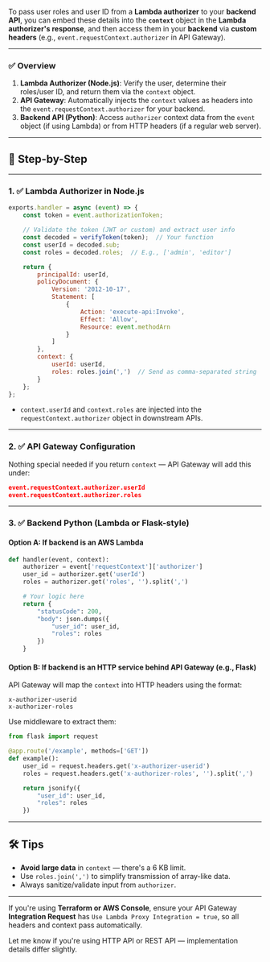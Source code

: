 To pass user roles and user ID from a **Lambda authorizer** to your **backend API**, you can embed these details into the **`context`** object in the **Lambda authorizer's response**, and then access them in your **backend** via **custom headers** (e.g., `event.requestContext.authorizer` in API Gateway).

---

### ✅ Overview

1. **Lambda Authorizer (Node.js)**: Verify the user, determine their roles/user ID, and return them via the `context` object.
2. **API Gateway**: Automatically injects the `context` values as headers into the `event.requestContext.authorizer` for your backend.
3. **Backend API (Python)**: Access `authorizer` context data from the `event` object (if using Lambda) or from HTTP headers (if a regular web server).

---

## 🧠 Step-by-Step

---

### 1. ✅ Lambda Authorizer in Node.js

```js
exports.handler = async (event) => {
    const token = event.authorizationToken;

    // Validate the token (JWT or custom) and extract user info
    const decoded = verifyToken(token);  // Your function
    const userId = decoded.sub;
    const roles = decoded.roles;  // E.g., ['admin', 'editor']

    return {
        principalId: userId,
        policyDocument: {
            Version: '2012-10-17',
            Statement: [
                {
                    Action: 'execute-api:Invoke',
                    Effect: 'Allow',
                    Resource: event.methodArn
                }
            ]
        },
        context: {
            userId: userId,
            roles: roles.join(',')  // Send as comma-separated string
        }
    };
};
```

* `context.userId` and `context.roles` are injected into the `requestContext.authorizer` object in downstream APIs.

---

### 2. ✅ API Gateway Configuration

Nothing special needed if you return `context` — API Gateway will add this under:

```json
event.requestContext.authorizer.userId
event.requestContext.authorizer.roles
```

---

### 3. ✅ Backend Python (Lambda or Flask-style)

#### Option A: If backend is an AWS Lambda

```python
def handler(event, context):
    authorizer = event['requestContext']['authorizer']
    user_id = authorizer.get('userId')
    roles = authorizer.get('roles', '').split(',')

    # Your logic here
    return {
        "statusCode": 200,
        "body": json.dumps({
            "user_id": user_id,
            "roles": roles
        })
    }
```

#### Option B: If backend is an HTTP service behind API Gateway (e.g., Flask)

API Gateway will map the `context` into HTTP headers using the format:

```
x-authorizer-userid
x-authorizer-roles
```

Use middleware to extract them:

```python
from flask import request

@app.route('/example', methods=['GET'])
def example():
    user_id = request.headers.get('x-authorizer-userid')
    roles = request.headers.get('x-authorizer-roles', '').split(',')

    return jsonify({
        "user_id": user_id,
        "roles": roles
    })
```

---

## 🛠️ Tips

* **Avoid large data** in `context` — there's a 6 KB limit.
* Use `roles.join(',')` to simplify transmission of array-like data.
* Always sanitize/validate input from `authorizer`.

---

If you're using **Terraform or AWS Console**, ensure your API Gateway **Integration Request** has `Use Lambda Proxy Integration = true`, so all headers and context pass automatically.

Let me know if you're using HTTP API or REST API — implementation details differ slightly.
